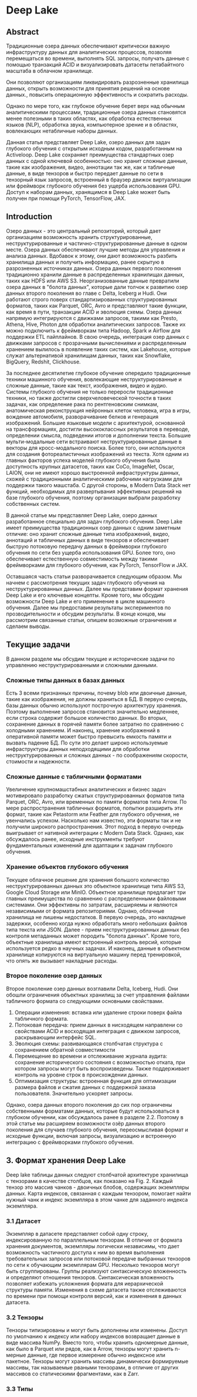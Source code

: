 # Deep Lake

## Abstract
Традиционные озера данных обеспечивают критически важную инфраструктуру данных для аналитических процессов, позволяя перемещаться во времени, выполнять SQL запросы, получать данные с помощью транзакций ACID и визуализировать датасеты петабайтного масштаба в облачном хранилище.

Они позволяют организациям ликвидировать разрозненные хранилища данных, открыть возможности для принятия решений на основе данных., повысить операционную эффективность и сократить расходы.

Однако по мере того, как глубокое обучение берет верх над обычным аналитическими процессами, традиционные озера данных становятся менее полезными в таких областях, как обработка естественных языков (NLP), обработка звука, компьютерное зрение и в областях, вовлекающих нетабличные наборы данных.

Данная статья представляет Deep Lake, озеро данных для задач глубокого обучения с открытым исходным кодом, разработанным  на Activeloop. Deep Lake сохраняет преимущества стандартных озер данных с одной ключевой особенностью: оно хранит сложные данные, такие как изображения, видео, аннотации так же, как и табличные данные, в виде тензоров и быстро передает данные по сети в тензорный язык запросов, встроенный в браузер движок виртуализации или фреймворк глубокого обучения без ущерба использования GPU. Доступ к наборам данных, хранящимся в Deep Lake может быть получен при помощи PyTorch, TensorFlow, JAX.

## Introduction
Озеро данных - это центральный репозиторий, который дает организациям возможность хранить структурированные, неструктурированные и частично-структурированные данные в одном месте. Озера данных обеспечивают лучшие методы для управления и анализа данных. Вдобавок к этому, они дают возможность разбить хранилища данных и получить информацию, ранее скрытую в разрозненных источниках данных. Озера данных первого поколения традиционно хранили данные в распределенных хранилищах данных, таких как HDFS или AWS S3. Неорганизованные данные превратили озера данных в "болота данных", которые дали толчок к развитию озер данных второго поколения во главе с  Delta, Iceberg и Hudi. Они работают строго поверх стандартизированных структурированных форматов, таких как Parquet, ORC, Avro и представляют такие функции, как время в пути, транзакции ACID и эволюция схемы. Озера данных напрямую интегрируются с движками запросов, такими как Presto, Athena, Hive, Photon для обработки аналитических запросов. Также их можно подключить к фреймворкам типа Hadoop, Spark и Airflow для поддержки ETL пайплайнов. В свою очередь, интеграция озер данных с движками запросов с прозрачными вычислениями и распределенным хранением вылилось в появление таких систем, как Lakehouse, которые служат альтернативой хранилищам данных, таких как Snowflake, BigQuery, Redshit, Clickhouse.

За последнее десятилетие глубокое обучение опередило традиционные техники машинного обучения, вовлекающие неструктурированные и сложные данные, такие как текст, изображения, видео и аудио. Системы глубокого обучения не только переросли традиционные техники, но также достигли сверхчеловеческой точности в таких задачах, как определение рака по рентгеновским снимкам, анатомическая реконструкция нейронных клеток человека, игра в игры, вождение автомобиля, разворачивание белков и генерация изображений. Большие языковые модели с архитектурой, основанной на трансформациях, достигли высококлассных результатов в переводе, определении смысла, подведении итогов и дополнении текста. Большие мульти-модальные сети встраивают неструктурированные данные в векторы для кросс-модального поиска. Более того, они используются для создания фотореалистичных изображений из текста. Хотя одним из главных факторов успеха моделей глубокого обучения была доступность крупных датасетов, таких как CoCo, ImageNet, Oscar, LAION, они не имеют хорошо выстроенной инфраструктуры данных, схожей с традиционными аналитическими  рабочими нагрузками для поддержки такого машстаба. С другой стороны, в Modern Data Stack нет функций, необходимых для развертывания эффективных решений на базе глубокого обучения, поэтому организации выбрали разработку собственных систем.

В данной статье мы представляет Deep Lake, озеро данных разработанное специально для задач глубокого обучения. Deep Lake имеет преимущества традиционных озер данных с одним заметным отличие: оно хранит сложные данные типа изображений, видео, аннотаций и табличных данных в виде тензоров и обеспечивает быструю потоковую передачу данных в фреймворки глубокого обучения по сети без ущерба использования GPU. Более того, оно обеспечивает естественную совместимость между такими фреймворками для глубокого обучения, как PyTorch, TensorFlow и JAX.

Оставшаяся часть статьи разворачивается следующим образом. Мы начнем с рассмотрения текущих задач глубокого обучения на неструктурированных данных. Далее мы представим формат хранения Deep Lake и его ключевые концепты. Кроме того, мы обсудим возможности Deep Lake и его применение в цикле машинного обучения. Далее мы предоставим результаты экспериментов по прозводительности и обсудим результаты. В конце концов, мы рассмотрим связанные статьи, опишем возможные ограничения и сделаем выводы.

## Текущие задачи
В данном разделе мы обсудим текущие и исторические задачи по управлению неструктурированными и сложными данными.

### Сложные типы данных в базах данных
Есть 3 всеми признанных причины, почему blob или двоичные данные, такие как изображения, не должны храниться в БД. В первую очередь, базы данных обычно используют построчную архитектуру хранения. Поэтому выполнение запросов становится значительно медленнее, если строка содержит большое количество данных. Во вторых, сохранение данных в горячей памяти более затратно по сравнению с холодными хранением. И наконец, хранение изображений в оперативной памяти может быстро превысить емкость памяти и вызвать падение БД. По сути это делает широко используемые инфраструктуры данных неподходящими для обработки неструктурированных и сложных данных - по соображениям скорости, стоимости и надежности.

### Сложные данные с табличными форматами
Увеличение крупномашстабных аналитических и бизнес задач мотивировало разработку сжатых структурированных форматов типа Parquet, ORC, Avro, или временных по памяти форматов типа Arrow. По мере распространения табличных форматов, попытки разширить эти формат, такие как Petastorm или Feather для глубокого обучения, не увенчались успехом. Насколько нам известно, эти форматы так и не получили широкого распространения. Этот подход в первую очередь выигрывает от нативной интеграции с Modern Data Stack. Однако, как обсуждалось ранее, исходные инструкменты требуют фундаментальных изменений для адаптации к задачам глубокого обучения.

### Хранение объектов глубокого обучения
Текущее облачное решение для хранения большого количество неструктурированных данных это объектное хранилище типа AWS S3, Google Cloud Storage или MinIO. Объектное хранилище предлагает три главных преимущества по сравнению с распределенными файловыми системами. Они эффективны по затратам, расширяемы и являются независимыми от формата репозиториями. Однако, облачные хранилища не лишены недостатков. В первую очередь, это накладные задержки, особенно когда нужно обработать много небольших файлов типа текста или JSON. Далее - прием неструктурированных данных без контроля метаданных может породить "болота данных". Кроме того, объектные хранилища имеют встроенный контроль версий, которые используется редко в научных задачах. И наконец, данные в объектном хранилище копируются на виртуальную машину перед тренировкой, что опять же вызывает накладные расходы.

### Второе поколение озер данных
Второе поколение озер данных возглавили Delta, Iceberg, Hudi. Они обошли ограничения объектных хранилищ за счет управления файлами табличного формата со следующими основными свойствами. 
1. Операции изменения: вставка или удаление строки поверх файла табличного формата.
2. Потоковая передача: прием данных в нисходящем направлени со свойствами ACID и восходящая интеграция с движком запросов, раскрывающим интерфейс SQL.
3. Эволюция схемы: развивающаяся столбчатая структура с сохранением обратной совместимости
4. Перемещение во времени и отслеживание журнала аудита: сохранение исторического состояния с возможностью отката, при котором запросы могут быть воспроизведены. Также поддерживает контроль на уровне строк в происхождении данных.
5. Оптимизация структуры: встроенная функция для оптимизации размера файлов и сжатия данных с поддержкой заказа пользователя. Значительно ускоряет запросы.

Однако, озера данных второго поколения до сих пор ограничены собственными форматами данных, которые будут использоваться в глубоком обучении, как обсуждалось ранее в разделе 2.2. Поэтому в этой статье мы расширяем возможности озёр данных второго поколения для случаев глубокого обучения, переосмысливая формат и исходные функции, включая запросы, визуализацию и встроенную интеграцию с фреймворками глубокого обучения.

## 3. Формат хранения Deep Lake
Deep lake таблицы данных следуют столбчатой архитектуре хранилища с тензорами в качестве столбцов, как показано на Fig. 2. Каждый тензор это массив чанков - двоичных блобов, содержащих  экземпляры данных. Карта индексов, связанная с каждым тензором, помогает найти нужный чанк и индекс экземпляра в этом чанке для заданного индекса экземпляра.

### 3.1 Датасет
Экземпляр в датасете представляет собой одну строку, индексированную по параллельным тензорам. В отличие от формата хранения документов, экземпляры логически независимы, что дает возможность частичного доступа к ним во время выполнения требовательных запросов или потоковой передаче выбранных тензоров по сети к обучающим экземплярам GPU. Несколько тензоров могут быть сгруппированы. Группы реализуют синтаксическую вложенность и определяют отношения тензоров. Синтаксическая вложенность позволяет избежать усложнения формата для иерархической структуры памяти. Изменения в схеме датасета также отслеживаются по времени при помощи контроля версий, как и изменения в данных датасета.

### 3.2 Тензоры
Тензоры типизированы и могут быть дополнены или изменены. Доступ по умолчанию к индексу или набору индексов возвращает данные в виде массива NumPy. Вместо того, чтобы хранить одномерные данные, как было в Parquet или рядов, как в Arrow, тензоры могут хранить n-мерные данные, где первое измерение обычно индексное или пакетное. Тензоры могут хранить массивы динамически формируемые массивы, так называемые рваными тензорами, в отличие от других массивов со статическими фрагментами, как в Zarr.

### 3.3 Типы